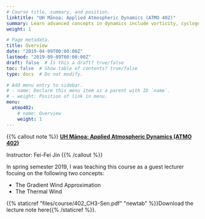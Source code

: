 ```yaml
---
# Course title, summary, and position.
linktitle: "UH Mānoa: Applied Atmospheric Dynamics (ATMO 402)"
summary: Learn advanced concepts in dynamics include vorticity, cyclogenesis, jet streams, fronts, mesoscale circulations and so on.
weight: 1

# Page metadata.
title: Overview
date: "2019-04-09T00:00:00Z"
lastmod: "2019-09-09T00:00:00Z"
draft: false  # Is this a draft? true/false
toc: false  # Show table of contents? true/false
type: docs  # Do not modify.

# Add menu entry to sidebar.
# - name: Declare this menu item as a parent with ID `name`.
# - weight: Position of link in menu.
menu:
  atmo402:
    # name: Overview
    weight: 1
---
```


{{% callout note %}}
[**UH Mānoa: Applied Atmospheric Dynamics (ATMO 402)**](https://www.sis.hawaii.edu/uhdad/avail.class?i=MAN&t=201930&c=85971)

Instructor: Fei-Fei Jin
{{% /callout %}}

In spring semester 2019, I was teaching this course as a guest lecturer focuing on the following two concepts:

- The Gradient Wind Approximation
- The Thermal Wind

{{% staticref "files/course/402_CH3-Sen.pdf" "newtab" %}}Download the lecture note here{{% /staticref %}}.
